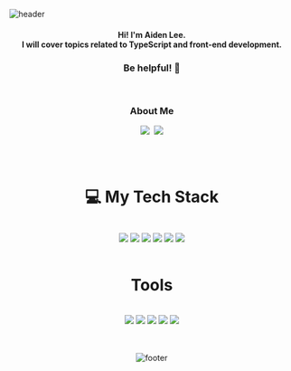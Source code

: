 
![header](https://capsule-render.vercel.app/api?type=waving&color=gradient&height=230&section=header&text=Lee%20Yumin&animation=twinkling&fontsize=60)
<br>
<h4 align="center"> Hi! I'm Aiden Lee. <br> I will cover topics related to TypeScript and front-end development. <br> <h3 align="center">Be helpful! 🤗</h3> </h4>

<br>


<h3 align="center"> About Me </h3>
<p align="center">
  <a href="https://www.facebook.com/profile.php?id=100057500534499"><img src="https://img.shields.io/badge/Facebook-1877F2?style=flat-square&logo=Facebook&logoColor=white&link=https://www.facebook.com/profile.php?id=100057500534499"/></a>&nbsp
  <a href="mailto:aiden020408@gmail.com"><img src="https://img.shields.io/badge/Gmail-d14836?style=flat-square&logo=Gmail&logoColor=white&link=aiden020408@gmail.com"/></a>
</p>

<br><br>

<h1 align="center">💻 My Tech Stack</h1><br>
<div align="center">
  <a href="https://www.w3schools.com/html/default.asp"><img src="https://img.shields.io/badge/HTML5-E34F26?style=flat-square&logo=HTML5&logoColor=white"/></a>
  <a href="https://www.w3schools.com/css/default.asp"><img src="https://img.shields.io/badge/CSS3-1572B6?style=flat-square&logo=CSS3&logoColor=white"/></a>
  <a href="https://ko.reactjs.org/"><img src="https://img.shields.io/badge/React-61DAFB?style=flat-square&logo=React&logoColor=white"/></a>
  <a href="https://www.typescriptlang.org/"><img src="https://img.shields.io/badge/TypeScript-3178C6?style=flat-square&logo=TypeScript&logoColor=white"/></a>
  <a href="https://firebase.google.com/"><img src="https://img.shields.io/badge/Firebase-FFCA28?style=flat-square&logo=firebase&logoColor=white"/></a>
  <a href="https://www.docker.com/"><img src="https://img.shields.io/badge/Docker-2496ED?style=flat-square&logo=Docker&logoColor=white"/></a><br>
 </h2>
 
 <br>
 
 <h1 align="center"> Tools</h1> <br>
 <div align="center">
  <a href="https://slack.com/intl/ko-kr/"><img src="https://img.shields.io/badge/Slack-A154B?style=flat-square&logo=Slack&logoColor=white"/></a>
  <a href="https://www.notion.so/ko-kr"><img src="https://img.shields.io/badge/Notion-000000?style=flat-square&logo=Notion&logoColor=white"/></a>
  <a href="https://github.com/"><img src="https://img.shields.io/badge/Git & Github-181717?style=flat-square&logo=Github&logoColor=white"/></a>
  <a href="https://www.figma.com/"><img src="https://img.shields.io/badge/Figma-C7B9FF?style=flat-square&logo=Figma&logoColor=white"/></a>
  <a href="https://code.visualstudio.com/"><img src="https://img.shields.io/badge/Visual Studio Code-007ACC?style=flat-square&logo=Visual Studio Code&logoColor=white"/></a>
</div>

 


<!-- <p align="center">
<img alt="GitHub followers" src="https://img.shields.io/github/followers/AidenLee0408?color=red&style=for-the-badge">
<img alt="GitHub watchers" src="https://img.shields.io/github/watchers/AidenLee0408/AidenLee0408?color=red&style=for-the-badge">
</p>
 -->
<br>



<br>




![footer](https://capsule-render.vercel.app/api?type=slice&color=gradient&height=40&section=footer)


